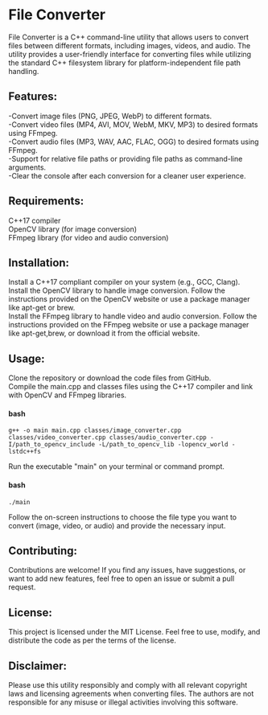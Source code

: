 # File Converter
File Converter is a C++ command-line utility that allows users to convert files between different formats, including images, videos, and audio. The utility provides a user-friendly interface for converting files while utilizing the standard C++ filesystem library for platform-independent file path handling.


<h2>Features:</h2>

-Convert image files (PNG, JPEG, WebP) to different formats.<br>
-Convert video files (MP4, AVI, MOV, WebM, MKV, MP3) to desired formats using FFmpeg.<br>
-Convert audio files (MP3, WAV, AAC, FLAC, OGG) to desired formats using FFmpeg.<br>
-Support for relative file paths or providing file paths as command-line arguments.<br>
-Clear the console after each conversion for a cleaner user experience.<br>


<h2>Requirements:</h2>

C++17 compiler<br>
OpenCV library (for image conversion)<br>
FFmpeg library (for video and audio conversion)<br>


<h2>Installation:</h2>

Install a C++17 compliant compiler on your system (e.g., GCC, Clang).<br>
Install the OpenCV library to handle image conversion. Follow the instructions provided on the OpenCV website or use a package manager like apt-get or brew.<br>
Install the FFmpeg library to handle video and audio conversion. Follow the instructions provided on the FFmpeg website or use a package manager like apt-get,brew, or download it from the official website.


<h2>Usage:</h2>

Clone the repository or download the code files from GitHub.<br>
Compile the main.cpp and classes files using the C++17 compiler and link with OpenCV and FFmpeg libraries.<br>

<h4>bash</h4>
    
    g++ -o main main.cpp classes/image_converter.cpp classes/video_converter.cpp classes/audio_converter.cpp -I/path_to_opencv_include -L/path_to_opencv_lib -lopencv_world -lstdc++fs


Run the executable "main" on your terminal or command prompt.
<h4>bash</h4>

    ./main

Follow the on-screen instructions to choose the file type you want to convert (image, video, or audio) and provide the necessary input.


<h2>Contributing:</h2>

Contributions are welcome! If you find any issues, have suggestions, or want to add new features, feel free to open an issue or submit a pull request.


<h2>License:</h2>

This project is licensed under the MIT License. Feel free to use, modify, and distribute the code as per the terms of the license.


<h2>Disclaimer:</h2>

Please use this utility responsibly and comply with all relevant copyright laws and licensing agreements when converting files. The authors are not responsible for any misuse or illegal activities involving this software.
